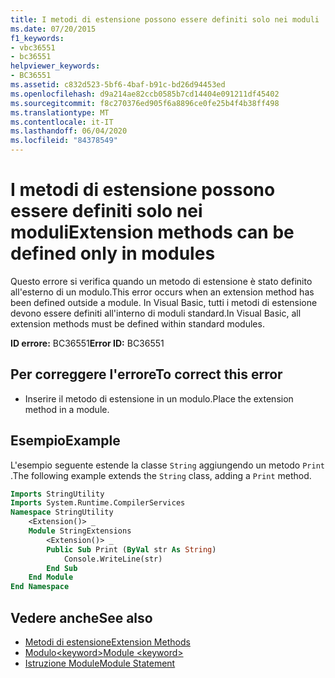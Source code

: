 ```yaml
---
title: I metodi di estensione possono essere definiti solo nei moduli
ms.date: 07/20/2015
f1_keywords:
- vbc36551
- bc36551
helpviewer_keywords:
- BC36551
ms.assetid: c832d523-5bf6-4baf-b91c-bd26d94453ed
ms.openlocfilehash: d9a214ae82ccb0585b7cd14404e091211df45402
ms.sourcegitcommit: f8c270376ed905f6a8896ce0fe25b4f4b38ff498
ms.translationtype: MT
ms.contentlocale: it-IT
ms.lasthandoff: 06/04/2020
ms.locfileid: "84378549"
---
```

# <a name="extension-methods-can-be-defined-only-in-modules"></a><span data-ttu-id="f7b5a-102">I metodi di estensione possono essere definiti solo nei moduli</span><span class="sxs-lookup"><span data-stu-id="f7b5a-102">Extension methods can be defined only in modules</span></span>
<span data-ttu-id="f7b5a-103">Questo errore si verifica quando un metodo di estensione è stato definito all'esterno di un modulo.</span><span class="sxs-lookup"><span data-stu-id="f7b5a-103">This error occurs when an extension method has been defined outside a module.</span></span> <span data-ttu-id="f7b5a-104">In Visual Basic, tutti i metodi di estensione devono essere definiti all'interno di moduli standard.</span><span class="sxs-lookup"><span data-stu-id="f7b5a-104">In Visual Basic, all extension methods must be defined within standard modules.</span></span>  
  
 <span data-ttu-id="f7b5a-105">**ID errore:** BC36551</span><span class="sxs-lookup"><span data-stu-id="f7b5a-105">**Error ID:** BC36551</span></span>  
  
## <a name="to-correct-this-error"></a><span data-ttu-id="f7b5a-106">Per correggere l'errore</span><span class="sxs-lookup"><span data-stu-id="f7b5a-106">To correct this error</span></span>  
  
- <span data-ttu-id="f7b5a-107">Inserire il metodo di estensione in un modulo.</span><span class="sxs-lookup"><span data-stu-id="f7b5a-107">Place the extension method in a module.</span></span>  
  
## <a name="example"></a><span data-ttu-id="f7b5a-108">Esempio</span><span class="sxs-lookup"><span data-stu-id="f7b5a-108">Example</span></span>  
 <span data-ttu-id="f7b5a-109">L'esempio seguente estende la classe `String` aggiungendo un metodo `Print` .</span><span class="sxs-lookup"><span data-stu-id="f7b5a-109">The following example extends the `String` class, adding a `Print` method.</span></span>  
  
```vb  
Imports StringUtility  
Imports System.Runtime.CompilerServices  
Namespace StringUtility  
    <Extension()> _  
    Module StringExtensions  
        <Extension()> _  
        Public Sub Print (ByVal str As String)  
            Console.WriteLine(str)  
        End Sub  
    End Module  
End Namespace  
```  
  
## <a name="see-also"></a><span data-ttu-id="f7b5a-110">Vedere anche</span><span class="sxs-lookup"><span data-stu-id="f7b5a-110">See also</span></span>

- [<span data-ttu-id="f7b5a-111">Metodi di estensione</span><span class="sxs-lookup"><span data-stu-id="f7b5a-111">Extension Methods</span></span>](../programming-guide/language-features/procedures/extension-methods.md)
- [<span data-ttu-id="f7b5a-112">Modulo\<keyword></span><span class="sxs-lookup"><span data-stu-id="f7b5a-112">Module \<keyword></span></span>](../language-reference/modifiers/module-keyword.md)
- [<span data-ttu-id="f7b5a-113">Istruzione Module</span><span class="sxs-lookup"><span data-stu-id="f7b5a-113">Module Statement</span></span>](../language-reference/statements/module-statement.md)
